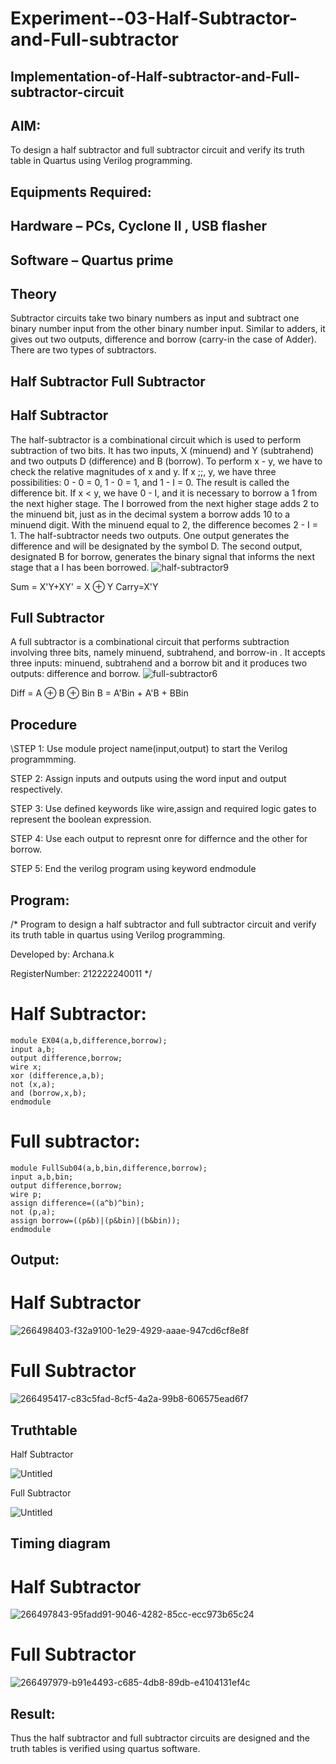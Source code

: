 # Experiment--03-Half-Subtractor-and-Full-subtractor
## Implementation-of-Half-subtractor-and-Full-subtractor-circuit
## AIM:
To design a half subtractor and full subtractor circuit and verify its truth table in Quartus using Verilog programming.

## Equipments Required:
## Hardware – PCs, Cyclone II , USB flasher
## Software – Quartus prime
## Theory
Subtractor circuits take two binary numbers as input and subtract one binary number input from the other binary number input. Similar to adders, it gives out two outputs, difference and borrow (carry-in the case of Adder). There are two types of subtractors.

## Half Subtractor Full Subtractor
## Half Subtractor
The half-subtractor is a combinational circuit which is used to perform subtraction of two bits. It has two inputs, X (minuend) and Y (subtrahend) and two outputs D (difference) and B (borrow). To perform x - y, we have to check the relative magnitudes of x and y. If x ;;, y, we have three possibilities: 0 - 0 = 0, 1 - 0 = 1, and 1 - I = 0. The result is called the difference bit. If x < y, we have 0 - I, and it is necessary to borrow a 1 from the next higher stage. The I borrowed from the next higher stage adds 2 to the minuend bit, just as in the decimal system a borrow adds 10 to a minuend digit. With the minuend equal to 2, the difference becomes 2 - I = 1. The half-subtractor needs two outputs. One output generates the difference and will be designated by the symbol D. The second output, designated B for borrow, generates the binary signal that informs the next stage that a I has been borrowed.
![half-subtractor9](https://user-images.githubusercontent.com/36288975/166112538-58c3bc7c-ee5d-4e6a-ac8d-8e8328efe27a.png)


Sum = X'Y+XY' = X ⊕ Y
Carry=X'Y

## Full Subtractor
A full subtractor is a combinational circuit that performs subtraction involving three bits, namely minuend, subtrahend, and borrow-in . It accepts three inputs: minuend, subtrahend and a borrow bit and it produces two outputs: difference and borrow. 
![full-subtractor6](https://user-images.githubusercontent.com/36288975/166112541-24c68359-3de8-4674-ae22-8272ffc385ed.png)


Diff = A ⊕ B ⊕ Bin B = A'Bin + A'B + BBin

## Procedure
\STEP 1: Use module project name(input,output) to start the Verilog programmming.

STEP 2: Assign inputs and outputs using the word input and output respectively.

STEP 3: Use defined keywords like wire,assign and required logic gates to represent the boolean expression.

STEP 4: Use each output to represnt onre for differnce and the other for borrow.

STEP 5: End the verilog program using keyword endmodule


## Program:
/*
Program to design a half subtractor and full subtractor circuit and verify its truth table in quartus using Verilog programming.

Developed by: Archana.k

RegisterNumber:  212222240011
*/
# Half Subtractor:
```
module EX04(a,b,difference,borrow);
input a,b;
output difference,borrow;
wire x;
xor (difference,a,b);
not (x,a);
and (borrow,x,b);
endmodule
```
# Full subtractor:
```
module FullSub04(a,b,bin,difference,borrow);
input a,b,bin;
output difference,borrow;
wire p;
assign difference=((a^b)^bin);
not (p,a);
assign borrow=((p&b)|(p&bin)|(b&bin));
endmodule
```
## Output:
# Half Subtractor

![266498403-f32a9100-1e29-4929-aaae-947cd6cf8e8f](https://github.com/22009150/Experiment--03-Half-Subtractor-and-Full-subtractor/assets/118708624/c6ce8b3b-b4f4-4928-a3f4-454917850d39)

# Full Subtractor

![266495417-c83c5fad-8cf5-4a2a-99b8-606575ead6f7](https://github.com/22009150/Experiment--03-Half-Subtractor-and-Full-subtractor/assets/118708624/25a3f316-74ae-4948-a7de-89d9c23d3dd4)


## Truthtable
Half Subtractor

![Untitled](https://github.com/22009150/Experiment--03-Half-Subtractor-and-Full-subtractor/assets/118708624/a0c1cbae-6352-4b00-beef-b5546fb528f8)

Full Subtractor

![Untitled](https://github.com/22009150/Experiment--03-Half-Subtractor-and-Full-subtractor/assets/118708624/0ec7d598-b1fa-42ae-8b9c-ad625748d364)


## Timing diagram 
# Half Subtractor

![266497843-95fadd91-9046-4282-85cc-ecc973b65c24](https://github.com/22009150/Experiment--03-Half-Subtractor-and-Full-subtractor/assets/118708624/06356465-b18a-4844-8a67-014de40bb45b)

# Full Subtractor

![266497979-b91e4493-c685-4db8-89db-e4104131ef4c](https://github.com/22009150/Experiment--03-Half-Subtractor-and-Full-subtractor/assets/118708624/42a8264f-0ab4-4a52-b716-c8692c03723b)



## Result:
Thus the half subtractor and full subtractor circuits are designed and the truth tables is verified using quartus software.
